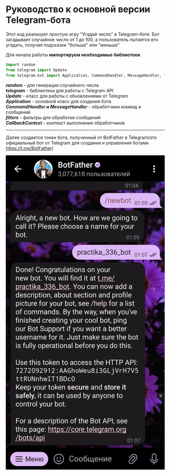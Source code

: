# Руководство к основной версии Telegram-бота
Этот код реализует простую игру "Угадай число" в Telegram-боте. Бот загадывает случайное число от 1 до 100, а пользователь пытается его угадать, получая подсказки "больше" или "меньше"  

Для начала работы **импортируем необходимые библиотеки**.


``` python
import random
from telegram import Update
from telegram.ext import Application, CommandHandler, MessageHandler, filters, CallbackContext
```

**_random_**  - для генерации случайного числа  
**_telegram_**  - библиотека для работы с Telegram API   
**_Update_**  - класс для работы с обновлениями от Telegram  
**_Application_**  - основной класс для создания бота  
**_CommandHandler и MessageHandler_**  - обработчики команд и сообщений  
**_filters_**  - фильтры для обработки сообщений  
**_CallbackContext_**  - контекст выполнения обработчиков 

___
Далее создается токен бота, полученный от BotFather в Telegram(это официальный бот от Telegram для создания и управления ботами https://t.me/BotFather)

![BotFather](https://github.com/Anastasia862/Practika/blob/ac04769f77cd0c55e77ed2cb5578935db5c270ef/docs/img/BotFather.jpg)

